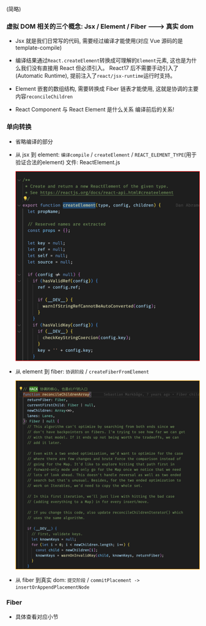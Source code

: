 (简略)

### 虚拟 DOM 相关的三个概念: Jsx / Element / Fiber ---> 真实 dom

- Jsx 就是我们日常写的代码, 需要经过编译才能使用(对应 Vue 源码的是 template-compile)

- 编译结果通过`React.createElement`转换成可理解的`Element`元素, 这也是为什么我们没有直接用 React 但必须引入。
  React17 后不需要手动引入了(Automatic Runtime), 提前注入了`react/jsx-runtime`运行时支持。

- Element 嵌套的数组结构, 需要转换成 Fiber 链表才能使用, 这就是协调的主要内容`reconcileChildren`

- React Component 与 React Element 是什么关系
  编译前后的关系!

### 单向转换

- 省略编译的部分

- 从 jsx 到 element: `编译compile` / `createElement` / `REACT_ELEMENT_TYPE`(用于验证合法的element)
  文件: ReactElement.js

  <img src='./imgs/createElement.png' style="border: 1px solid red" />

- 从 element 到 fiber: `协调阶段` / `createFiberFromElement`

  <img src='./imgs/reconcileChildrenArray.png' style="border: 1px solid orange" />

- 从 fiber 到真实 dom: `提交阶段` / `commitPlacement -> insertOrAppendPlacementNode`

### Fiber

- 具体查看对应小节
